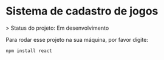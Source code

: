 <h1> Sistema de cadastro de jogos </h1>
> Status do projeto: Em desenvolvimento

Para rodar esse projeto na sua máquina, por favor digite:

```
npm install react
```
